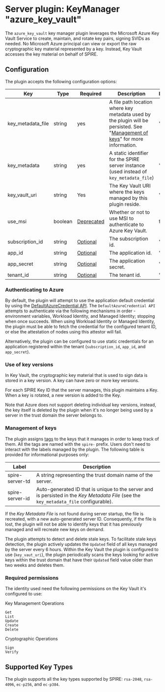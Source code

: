 # Server plugin: KeyManager "azure_key_vault"

The `azure_key_vault` key manager plugin leverages the Microsoft Azure Key Vault
Service to create, maintain, and rotate key pairs, signing SVIDs as needed. No
Microsoft Azure principal can view or export the raw cryptographic key material
represented by a key. Instead, Key Vault accesses the key material on behalf of
SPIRE.

## Configuration

The plugin accepts the following configuration options:

| Key               | Type    | Required                               | Description                                                                                                                                         | Default |
|-------------------|---------|----------------------------------------|-----------------------------------------------------------------------------------------------------------------------------------------------------|---------|
| key_metadata_file | string  | yes                                    | A file path location where key metadata used by the plugin will be persisted. See "[Management of keys](#management-of-keys)" for more information. | ""      |
| key_metadata      | string  | yes                                    | A static identifier for the SPIRE server instance (used instead of `key_metadata_file`)                                                             | ""      |
| key_vault_uri     | string  | Yes                                    | The Key Vault URI where the keys managed by this plugin reside.                                                                                     | ""      |
| use_msi           | boolean | [Deprecated](#authenticating-to-azure) | Whether or not to use MSI to authenticate to Azure Key Vault.                                                                                       | false   |
| subscription_id   | string  | [Optional](#authenticating-to-azure)   | The subscription id.                                                                                                                                | ""      |
| app_id            | string  | [Optional](#authenticating-to-azure)   | The application id.                                                                                                                                 | ""      |
| app_secret        | string  | [Optional](#authenticating-to-azure)   | The application secret.                                                                                                                             | ""      |
| tenant_id         | string  | [Optional](#authenticating-to-azure)   | The tenant id.                                                                                                                                      | ""      |

### Authenticating to Azure

By default, the plugin will attempt to use the application default credential by
using the [DefaultAzureCredential API](https://pkg.go.dev/github.com/Azure/azure-sdk-for-go/sdk/azidentity#section-readme).
The `DefaultAzureCredential API` attempts to authenticate via the following mechanisms in order -
environment variables, Workload Identity, and Managed Identity; stopping when once succeeds.
When using Workload Identity or Managed Identity, the plugin must be able to fetch the credential for the configured
tenant ID, or else the attestation of nodes using this attestor will fail.

Alternatively, the plugin can be configured to use static credentials for an application
registered within the tenant (`subscription_id`, `app_id`, and `app_secret`).

### Use of key versions

In Key Vault, the cryptographic key material that is used to sign data is stored
in a key version. A key can have zero or more key versions.

For each SPIRE Key ID that the server manages, this plugin maintains a Key.
When a key is rotated, a new version is added to the Key.

Note that Azure does not support deleting individual key versions, instead, the key itself is deleted by the plugin
when it's no longer being used by a server in the trust domain the server belongs to.

### Management of keys

The plugin assigns [tags](https://learn.microsoft.com/en-us/azure/key-vault/keys/about-keys-details#key-tags) to the
keys that it manages in order to keep track of them. All the tags are named with the `spire-` prefix.
Users don't need to interact with the labels managed by the plugin. The
following table is provided for informational purposes only:

| Label           | Description                                                                                                                            |
|-----------------|----------------------------------------------------------------------------------------------------------------------------------------|
| spire-server-td | A string representing the trust domain name of the server.                                                                            |
| spire-server-id | Auto-generated ID that is unique to the server and is persisted in the _Key Metadata File_ (see the `key_metadata_file` configurable). |

If the _Key Metadata File_ is not found during server startup, the file is
recreated, with a new auto-generated server ID. Consequently, if the file is
lost, the plugin will not be able to identify keys that it has previously
managed and will recreate new keys on demand.

The plugin attempts to detect and delete stale keys. To facilitate stale
keys detection, the plugin actively updates the `Updated` field of all keys managed by the server every 6 hours.
Within the Key Vault the plugin is configured to use (`key_vaut_uri`), the plugin periodically scans the keys looking
for active keys within the trust domain that have their `Updated` field value older than two weeks and deletes them.

### Required permissions

The identity used need the following permissions on the Key Vault it's configured to use:

Key Management Operations

```text
Get
List
Update
Create
Delete
```

Cryptographic Operations

```text
Sign
Verify
```

## Supported Key Types

The plugin supports all the key types supported by SPIRE: `rsa-2048`,
`rsa-4096`, `ec-p256`, and `ec-p384`.
